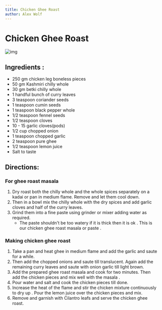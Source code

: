 ```yaml
---
title: Chicken Ghee Roast
author: Alex Wolf
---
```

# Chicken Ghee Roast


![img](images/ghee_chicken_cury.jpg)

## Ingredients :

* 250 gm chicken leg boneless pieces
* 50 gm Kashmiri chilly whole
* 30 gm  betki chilly whole
* 1 handful bunch of curry leaves
* 3 teaspoon coriander seeds
* 1 teaspoon cumin seeds
* 1 teaspoon black pepper whole
* 1/2 teaspoon fennel seeds
* 1/2 teaspoon cloves
* 10 - 15 garlic cloves(pods)
* 1/2 cup chopped onion
* 1 teaspoon chopped garlic
* 2 teaspoon pure ghee
* 1/2 teaspoon lemon juice
* Salt to taste

## Directions:

### For ghee roast masala

1. Dry roast both the chilly whole and the whole spices separately on a kadai or pan in medium flame. Remove and let them cool down.
2. Then in a bowl mix the chilly whole with the dry spices and add garlic cloves and half of the curry leaves.
3. Grind them into a fine paste using grinder or mixer adding water as required.
    * The paste shouldn't be too watery if it is  thick then it is ok .  This is our chicken ghee roast masala or paste .

### Making chicken ghee roast

1. Take a pan and heat ghee in medium flame and add the garlic and saute for a while.
2. Then add the chopped onions and saute till translucent. Again add the remaining curry leaves and saute with  onion garlic till light brown.
3. Add the prepared ghee roast masala and cook for two minutes. Then add the chicken pieces and mix well with the masala .
4. Pour water and salt and  cook the chicken pieces till done.
5. Increase the heat of the flame and stir the chicken mixture continuously to dry up .  Pour the lemon juice over the chicken pieces and mix.
6. Remove and garnish with Cilantro leafs and serve the chicken ghee roast.

